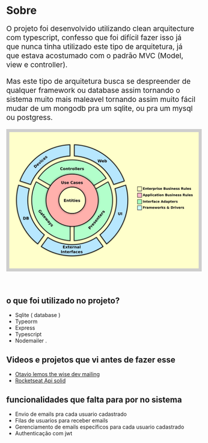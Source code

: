 # Sobre
<p style="font-size: 1.2rem">
O projeto foi desenvolvido utilizando clean arquitecture com typescript, confesso que foi difícil fazer isso já que nunca tinha utilizado este tipo de arquitetura, já 
que estava acostumado com o padrão MVC (Model, view e controller). 
</p>
<p style="font-size: 1.2rem">
Mas este tipo de arquitetura busca se despreender de qualquer framework ou database assim tornando o sistema muito mais maleavel tornando assim muito fácil mudar de um mongodb pra um sqlite, ou pra um mysql ou postgress.
</p>

<img src="./.github/CleanArchitecture.jpg" style="margin-bottom: 2rem; border: solid #cecece 0.5rem"/>

## o que foi utilizado no projeto? 
- Sqlite ( database )
- Typeorm 
- Express 
- Typescript
- Nodemailer
.
## Videos e projetos que vi antes de fazer esse
- <a href="https://github.com/otaviolemos/thewisedev-mailing">Otavio lemos the wise dev mailing</a>
- <a href="https://github.com/rocketseat-content/youtube-api-node-solid">Rocketseat Api solid</a>

## funcionalidades que falta para por no sistema
- Envio de emails pra cada usuario cadastrado
- Filas de usuarios para receber emails
- Gerenciamento de emails especificos para cada usuario cadastrado
- Authenticação com jwt 
